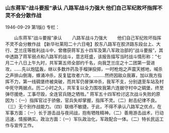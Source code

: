 ### 山东蒋军“战斗要报”承认  八路军战斗力强大  他们自己军纪败坏指挥不灵不会分散作战

1946-09-29
第1版()
专栏：

　　山东蒋军“战斗要报”承认
　　八路军战斗力强大
　　他们自己军纪败坏指挥不灵不会分散作战
    【新华社莱阳二十六日电】胶东八路军在胶济路东段台上、大行、芝兰庄等胜利战斗中，曾缴获蒋军五十四军及第八军政治部的“战斗要报”，其中透路了蒋军弱点和八路军的战斗，意志旺盛，该报告描写当时战斗情形称：“七月二十八日上午九时，共军第五师全部约千名，向我芝兰庄之十二团第一营进攻，……先以炮猛轰，继以多数炸药及手榴弹投掷，一时枪炮之声震天撼地，喊杀之声排山倒海，蜂涌冲杀，反复猛攻者六次。………然终因敌众我寡，加以我方指挥不力，第一线碉堡终被突破，而共军仍冒弹冲杀，我军不支，分别退至车站及村中死守两据点。历二小时之久，共军复以全力围攻我第六连据守村中之碉堡，终至弹尽援绝，工事尽毁，全连官兵随之牺牲。”
    蒋军五十四军检讨这次战斗失败的原因为：（一）指挥官过于骄傲，官兵失却掌握，指挥不灵。（二）射击纪律不良。（三）无个别作战能力。（四）联络不敏捷。于此，不得不承认八路军之优点，在军事方面：（一）长于游击战与夜间战，抱有牺牲精神。（二）善用游击战术，行动迅速，情报确实。政治方面：（一）军队政治化，军政配合一体。（二）特长民运工作与宣传工作。
